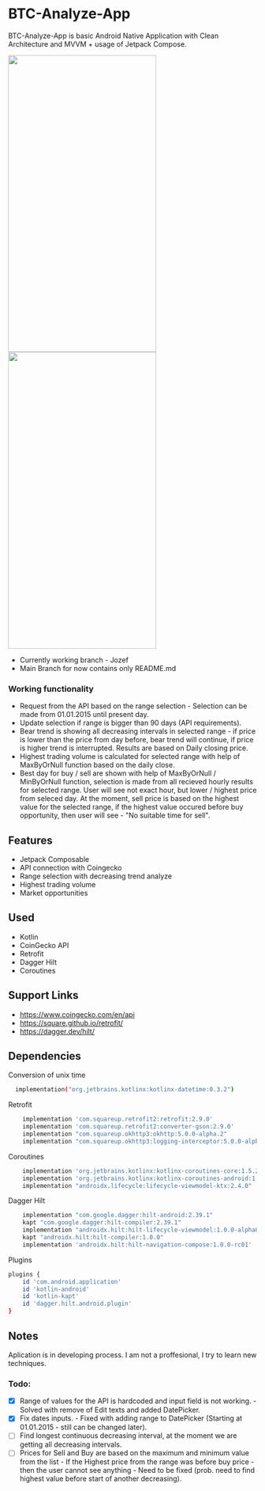 # BTC-Analyze-App

BTC-Analyze-App is basic Android Native Application with Clean Architecture and MVVM + usage of Jetpack Compose.

<img src="https://i.ibb.co/RjwwF9R/Screenshot-20220124-125842-Btc-Analyze-App.jpg" width="300" height="600">
<img src="https://i.ibb.co/SVvX8t7/Screenshot-20220124-125915-Btc-Analyze-App.jpg" width="300" height="600">


- Currently working branch - Jozef
- Main Branch for now contains only README.md
 ### Working functionality
 - Request from the API based on the range selection - Selection can be made from 01.01.2015 until present day. 
 - Update selection if range is bigger than 90 days (API requirements).
 - Bear trend is showing all decreasing intervals in selected range - if price is lower than the price from day before, bear trend will continue, if price is higher trend is interrupted. Results are based on Daily closing price.
 - Highest trading volume is calculated for selected range with help of MaxByOrNull function based on the daily close.
 - Best day for buy / sell are shown with help of  MaxByOrNull / MinByOrNull function, selection is made from all recieved hourly results for selected range. User will see not exact hour, but lower / highest price from seleced day. At the moment, sell price is based on the highest value for the selected range, if the highest value occured before buy opportunity, then user will see - "No suitable time for sell".


## Features



- Jetpack Composable
- API connection with Coingecko
- Range selection with decreasing trend analyze
- Highest trading volume
- Market opportunities

## Used
- Kotlin
- CoinGecko API
- Retrofit
- Dagger Hilt
- Coroutines

## Support Links
- https://www.coingecko.com/en/api
- https://square.github.io/retrofit/
- https://dagger.dev/hilt/




## Dependencies
Conversion of unix time

```bash
  implementation("org.jetbrains.kotlinx:kotlinx-datetime:0.3.2")
```

Retrofit

```bash
    implementation 'com.squareup.retrofit2:retrofit:2.9.0'
    implementation 'com.squareup.retrofit2:converter-gson:2.9.0'
    implementation "com.squareup.okhttp3:okhttp:5.0.0-alpha.2"
    implementation "com.squareup.okhttp3:logging-interceptor:5.0.0-alpha.2"
```

Coroutines

```bash
    implementation 'org.jetbrains.kotlinx:kotlinx-coroutines-core:1.5.2'
    implementation 'org.jetbrains.kotlinx:kotlinx-coroutines-android:1.5.2'
    implementation "androidx.lifecycle:lifecycle-viewmodel-ktx:2.4.0"
```
Dagger Hilt

```bash
    implementation "com.google.dagger:hilt-android:2.39.1"
    kapt "com.google.dagger:hilt-compiler:2.39.1"
    implementation "androidx.hilt:hilt-lifecycle-viewmodel:1.0.0-alpha03"
    kapt "androidx.hilt:hilt-compiler:1.0.0"
    implementation 'androidx.hilt:hilt-navigation-compose:1.0.0-rc01'
```

Plugins

```bash
plugins {
    id 'com.android.application'
    id 'kotlin-android'
    id 'kotlin-kapt'
    id 'dagger.hilt.android.plugin'
}
```

## Notes
Aplication is in developing process. I am not a proffesional, I try to learn new techniques.
### Todo:
- [x] Range of values for the API is hardcoded and input field is not working. - Solved with remove of Edit texts and added DatePicker.
- [x] Fix dates inputs. - Fixed with adding range to DatePicker (Starting at 01.01.2015 - still can be changed later).
- [ ] Find longest continuous decreasing interval, at the moment we are getting all decreasing intervals.
- [ ] Prices for Sell and Buy are based on the maximum and minimum value from the list - If the Highest price from the range was before buy price - then the user cannot see anything - Need to be fixed (prob. need to find highest value before start of another decreasing).
